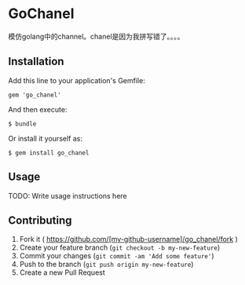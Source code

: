 # GoChanel
模仿golang中的channel。chanel是因为我拼写错了。。。。

## Installation

Add this line to your application's Gemfile:

    gem 'go_chanel'

And then execute:

    $ bundle

Or install it yourself as:

    $ gem install go_chanel

## Usage

TODO: Write usage instructions here

## Contributing

1. Fork it ( https://github.com/[my-github-username]/go_chanel/fork )
2. Create your feature branch (`git checkout -b my-new-feature`)
3. Commit your changes (`git commit -am 'Add some feature'`)
4. Push to the branch (`git push origin my-new-feature`)
5. Create a new Pull Request
